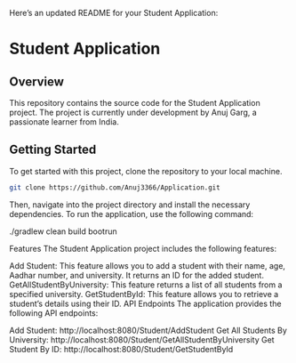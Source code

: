 Here’s an updated README for your Student Application:

# Student Application

## Overview
This repository contains the source code for the Student Application project. The project is currently under development by Anuj Garg, a passionate learner from India.

## Getting Started
To get started with this project, clone the repository to your local machine.

```bash
git clone https://github.com/Anuj3366/Application.git
```

Then, navigate into the project directory and install the necessary dependencies. To run the application, use the following command:

./gradlew clean build bootrun

Features
The Student Application project includes the following features:

Add Student: This feature allows you to add a student with their name, age, Aadhar number, and university. It returns an ID for the added student.
GetAllStudentByUniversity: This feature returns a list of all students from a specified university.
GetStudentById: This feature allows you to retrieve a student’s details using their ID.
API Endpoints
The application provides the following API endpoints:

Add Student: http://localhost:8080/Student/AddStudent
Get All Students By University: http://localhost:8080/Student/GetAllStudentByUniversity
Get Student By ID: http://localhost:8080/Student/GetStudentById
